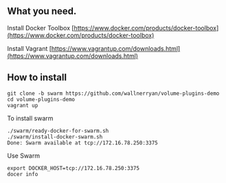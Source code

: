 ## What you need.

Install Docker Toolbox 
[https://www.docker.com/products/docker-toolbox](https://www.docker.com/products/docker-toolbox)

Install Vagrant
[https://www.vagrantup.com/downloads.html](https://www.vagrantup.com/downloads.html)

## How to install

```
git clone -b swarm https://github.com/wallnerryan/volume-plugins-demo
cd volume-plugins-demo
vagrant up
```

To install swarm
```
./swarm/ready-docker-for-swarm.sh
./swarm/install-docker-swarm.sh
Done: Swarm available at tcp://172.16.78.250:3375
```

Use Swarm
```
export DOCKER_HOST=tcp://172.16.78.250:3375
docer info
```
